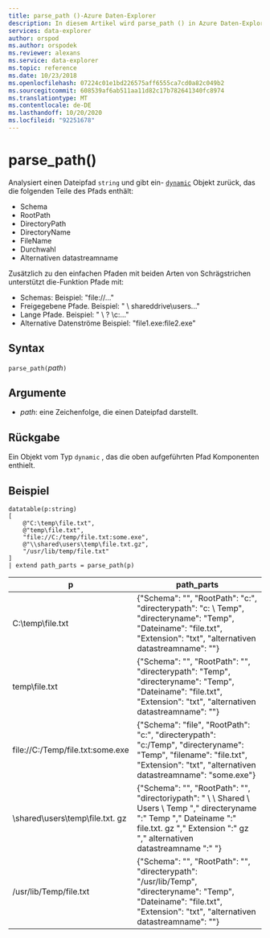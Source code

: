 ```yaml
---
title: parse_path ()-Azure Daten-Explorer
description: In diesem Artikel wird parse_path () in Azure Daten-Explorer beschrieben.
services: data-explorer
author: orspod
ms.author: orspodek
ms.reviewer: alexans
ms.service: data-explorer
ms.topic: reference
ms.date: 10/23/2018
ms.openlocfilehash: 07224c01e1bd226575aff6555ca7cd0a82c049b2
ms.sourcegitcommit: 608539af6ab511aa11d82c17b782641340fc8974
ms.translationtype: MT
ms.contentlocale: de-DE
ms.lasthandoff: 10/20/2020
ms.locfileid: "92251678"
---
```

# <a name="parse_path"></a>parse_path()

Analysiert einen Dateipfad `string` und gibt ein- [`dynamic`](./scalar-data-types/dynamic.md) Objekt zurück, das die folgenden Teile des Pfads enthält:
* Schema
* RootPath
* DirectoryPath
* DirectoryName
* FileName
* Durchwahl
* Alternativen datastreamname

Zusätzlich zu den einfachen Pfaden mit beiden Arten von Schrägstrichen unterstützt die-Funktion Pfade mit:
* Schemas: Beispiel: "file://..."
* Freigegebene Pfade. Beispiel: " \\ shareddrive\users..."
* Lange Pfade. Beispiel: " \\ ? \c:..."
* Alternative Datenströme Beispiel: "file1.exe:file2.exe"

## <a name="syntax"></a>Syntax

`parse_path(`*path*`)`

## <a name="arguments"></a>Argumente

* *path*: eine Zeichenfolge, die einen Dateipfad darstellt.

## <a name="returns"></a>Rückgabe

Ein Objekt vom Typ `dynamic` , das die oben aufgeführten Pfad Komponenten enthielt.

## <a name="example"></a>Beispiel

<!-- csl: https://help.kusto.windows.net/Samples -->
```kusto
datatable(p:string) 
[
    @"C:\temp\file.txt",
    @"temp\file.txt",
    "file://C:/temp/file.txt:some.exe",
    @"\\shared\users\temp\file.txt.gz",
    "/usr/lib/temp/file.txt"
]
| extend path_parts = parse_path(p)

```

|p|path_parts
|---|---
|C:\temp\file.txt|{"Schema": "", "RootPath": "c:", "directerypath": "c: \\ Temp", "directeryname": "Temp", "Dateiname": "file.txt", "Extension": "txt", "alternativen datastreamname": ""}
|temp\file.txt|{"Schema": "", "RootPath": "", "directerypath": "Temp", "directeryname": "Temp", "Dateiname": "file.txt", "Extension": "txt", "alternativen datastreamname": ""}
|file://C:/Temp/file.txt:some.exe|{"Schema": "file", "RootPath": "c:", "directerypath": "c:/Temp", "directeryname": "Temp", "filename": "file.txt", "Extension": "txt", "alternativen datastreamname": "some.exe"}
|\\shared\users\temp\file.txt. gz|{"Schema": "", "RootPath": "", "directoriypath": " \\ \\ Shared \\ Users \\ Temp "," directeryname ":" Temp "," Dateiname ":" file.txt. gz "," Extension ":" gz "," alternativen datastreamname ":" "}
|/usr/lib/Temp/file.txt|{"Schema": "", "RootPath": "", "directerypath": "/usr/lib/Temp", "directeryname": "Temp", "Dateiname": "file.txt", "Extension": "txt", "alternativen datastreamname": ""}
